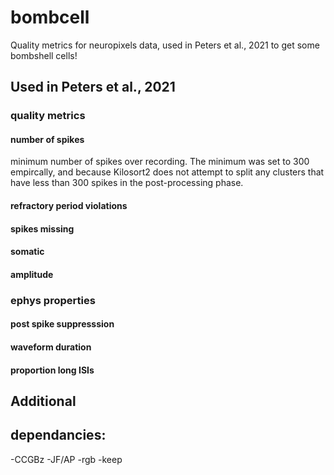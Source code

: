 # bombcell

Quality metrics for neuropixels data, used in Peters et al., 2021 to get some bombshell cells! 

## Used in Peters et al., 2021

### quality metrics 

#### number of spikes 

minimum number of spikes over recording. The minimum was set to 300 empircally, and because Kilosort2 does not attempt to split any clusters that have less than 300 spikes in the post-processing phase. 

#### refractory period violations

#### spikes missing 

#### somatic

#### amplitude 

### ephys properties 

#### post spike suppresssion 

#### waveform duration

#### proportion long ISIs 


## Additional 


## dependancies:
-CCGBz
-JF/AP
-rgb
-keep 